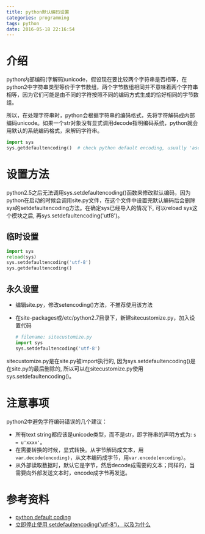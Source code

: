 ```yaml
---
title: python默认编码设置
categories: programming
tags: python
date: 2016-05-18 22:16:54
---
```


# 介绍 #

python内部编码(字解码)unicode，假设现在要比较两个字符串是否相等，在python2中字符串类型等价于字节数组，两个字节数组相同并不意味着两个字符串相等，因为它们可能是由不同的字符按照不同的编码方式生成的恰好相同的字节数组。

所以，在处理字符串时，python会根据字符串的编码格式，先将字符解码成内部编码unicode。如果一个str对象没有显式调用decode指明编码系统，python就会用默认的系统编码格式，来解码字符串。

```python
import sys
sys.getdefaultencoding()  # check python default encoding, usually 'ascii'
```

# 设置方法 #

python2.5之后无法调用sys.setdefaultencoding()函数来修改默认编码，因为python在启动的时候会调用site.py文件，在这个文件中设置完默认编码后会删除sys的setdefaultencoding方法。在确定sys已经导入的情况下, 可以reload sys这个模块之后, 再sys.setdefaultencoding('utf8')。

## 临时设置 ##

```python
import sys
reload(sys)
sys.setdefaultencoding('utf-8')
sys.getdefaultencoding()
```

## 永久设置 ##

- 编辑site.py，修改setencoding()方法，不推荐使用该方法
- 在site-packages或/etc/python2.7目录下，新建sitecustomize.py，加入设置代码

  ```python
  # filename: sitecustomize.py
  import sys
  sys.setdefaultencoding('utf-8')
  ```
sitecustomize.py是在site.py被import执行的, 因为sys.setdefaultencoding()是在site.py的最后删除的, 所以可以在sitecustomize.py使用sys.setdefaultencoding()。


# 注意事项 #

python2中避免字符编码错误的几个建议：

- 所有text string都应该是unicode类型，而不是str，即字符串的声明方式为: `s = u'xxxx'`。
- 在需要转换的时候，显式转换。从字节解码成文本，用`var.decode(encoding)`，从文本编码成字节，用`var.encode(encoding)`。
- 从外部读取数据时，默认它是字节，然后decode成需要的文本；同样的，当需要向外部发送文本时，encode成字节再发送。

# 参考资料 #

- [python default coding](http://www.cnblogs.com/samlee/archive/2012/03/19/2406510.html)
- [立即停止使用 setdefaultencoding('utf-8')， 以及为什么](http://blog.ernest.me/post/python-setdefaultencoding-unicode-bytes)

